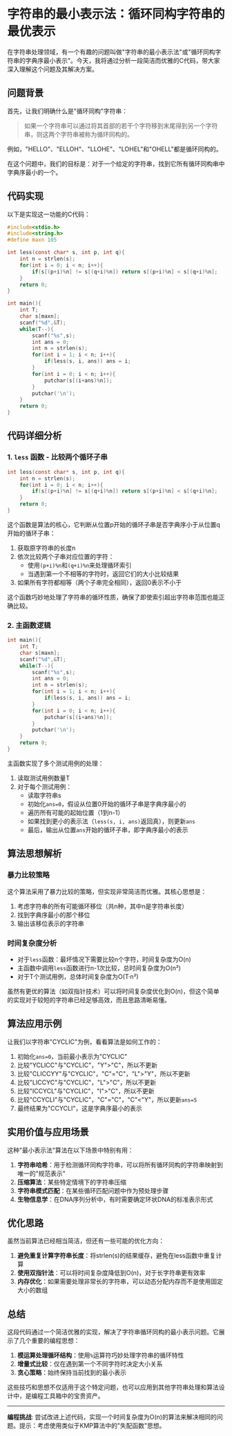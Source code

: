 # 字符串的最小表示法：循环同构字符串的最优表示

在字符串处理领域，有一个有趣的问题叫做"字符串的最小表示法"或"循环同构字符串的字典序最小表示"。今天，我将通过分析一段简洁而优雅的C代码，带大家深入理解这个问题及其解决方案。

## 问题背景

首先，让我们明确什么是"循环同构"字符串：

> 如果一个字符串可以通过将其首部的若干个字符移到末尾得到另一个字符串，则这两个字符串被称为循环同构的。

例如，"HELLO"、"ELLOH"、"LLOHE"、"LOHEL"和"OHELL"都是循环同构的。

在这个问题中，我们的目标是：对于一个给定的字符串，找到它所有循环同构串中字典序最小的一个。

## 代码实现

以下是实现这一功能的C代码：

```c
#include<stdio.h>
#include<string.h>
#define maxn 105

int less(const char* s, int p, int q){
    int n = strlen(s);
    for(int i = 0; i < n; i++){
        if(s[(p+i)%n] != s[(q+i)%n]) return s[(p+i)%n] < s[(q+i)%n];
    }
    return 0;
}

int main(){
    int T;
    char s[maxn];
    scanf("%d",&T);
    while(T--){
        scanf("%s",s);
        int ans = 0;
        int n = strlen(s);
        for(int i = 1; i < n; i++){
            if(less(s, i, ans)) ans = i;
        }
        for(int i = 0; i < n; i++){
            putchar(s[(i+ans)%n]);
        }
        putchar('\n');
    }
    return 0;
}
```

## 代码详细分析

### 1. `less` 函数 - 比较两个循环子串

```c
int less(const char* s, int p, int q){
    int n = strlen(s);
    for(int i = 0; i < n; i++){
        if(s[(p+i)%n] != s[(q+i)%n]) return s[(p+i)%n] < s[(q+i)%n];
    }
    return 0;
}
```

这个函数是算法的核心，它判断从位置p开始的循环子串是否字典序小于从位置q开始的循环子串：

1. 获取原字符串的长度n
2. 依次比较两个子串对应位置的字符：
   - 使用`(p+i)%n`和`(q+i)%n`来处理循环索引
   - 当遇到第一个不相等的字符时，返回它们的大小比较结果
3. 如果所有字符都相等（两个子串完全相同），返回0表示不小于

这个函数巧妙地处理了字符串的循环性质，确保了即使索引超出字符串范围也能正确比较。

### 2. 主函数逻辑

```c
int main(){
    int T;
    char s[maxn];
    scanf("%d",&T);
    while(T--){
        scanf("%s",s);
        int ans = 0;
        int n = strlen(s);
        for(int i = 1; i < n; i++){
            if(less(s, i, ans)) ans = i;
        }
        for(int i = 0; i < n; i++){
            putchar(s[(i+ans)%n]);
        }
        putchar('\n');
    }
    return 0;
}
```

主函数实现了多个测试用例的处理：

1. 读取测试用例数量T
2. 对于每个测试用例：
   - 读取字符串s
   - 初始化`ans=0`，假设从位置0开始的循环子串是字典序最小的
   - 遍历所有可能的起始位置（1到n-1）
   - 如果找到更小的表示法（`less(s, i, ans)`返回真），则更新`ans`
   - 最后，输出从位置`ans`开始的循环子串，即字典序最小的表示

## 算法思想解析

### 暴力比较策略

这个算法采用了暴力比较的策略，但实现非常简洁而优雅。其核心思想是：

1. 考虑字符串的所有可能循环移位（共n种，其中n是字符串长度）
2. 找到字典序最小的那个移位
3. 输出该移位表示的字符串

### 时间复杂度分析

- 对于`less`函数：最坏情况下需要比较n个字符，时间复杂度为O(n)
- 主函数中调用`less`函数进行n-1次比较，总时间复杂度为O(n²)
- 对于T个测试用例，总体时间复杂度为O(T·n²)

虽然有更优的算法（如双指针技术）可以将时间复杂度优化到O(n)，但这个简单的实现对于较短的字符串已经足够高效，而且思路清晰易懂。

## 算法应用示例

让我们以字符串"CYCLIC"为例，看看算法是如何工作的：

1. 初始化`ans=0`，当前最小表示为"CYCLIC"
2. 比较"YCLICC"与"CYCLIC"，"Y">"C"，所以不更新
3. 比较"CLICCYY"与"CYCLIC"，"C"="C"，"L">"Y"，所以不更新
4. 比较"LICCYC"与"CYCLIC"，"L">"C"，所以不更新
5. 比较"ICCYCL"与"CYCLIC"，"I">"C"，所以不更新
6. 比较"CCYCLI"与"CYCLIC"，"C"="C"，"C"<"Y"，所以更新`ans=5`
7. 最终结果为"CCYCLI"，这是字典序最小的表示

## 实用价值与应用场景

这种"最小表示法"算法在以下场景中特别有用：

1. **字符串哈希**：用于检测循环同构字符串，可以将所有循环同构的字符串映射到唯一的"规范表示"
2. **压缩算法**：某些特定情境下的字符串压缩
3. **字符串模式匹配**：在某些循环匹配问题中作为预处理步骤
4. **生物信息学**：在DNA序列分析中，有时需要确定环状DNA的标准表示形式

## 优化思路

虽然当前算法已经相当简洁，但还有一些可能的优化方向：

1. **避免重复计算字符串长度**：将strlen(s)的结果缓存，避免在less函数中重复计算
2. **使用双指针法**：可以将时间复杂度降低到O(n)，对于长字符串更有效率
3. **内存优化**：如果需要处理非常长的字符串，可以动态分配内存而不是使用固定大小的数组

## 总结

这段代码通过一个简洁优雅的实现，解决了字符串循环同构的最小表示问题。它展示了几个重要的编程思想：

1. **模运算处理循环结构**：使用`%`运算符巧妙处理字符串的循环特性
2. **增量式比较**：仅在遇到第一个不同字符时决定大小关系
3. **贪心策略**：始终保持当前找到的最小表示

这些技巧和思想不仅适用于这个特定问题，也可以应用到其他字符串处理和算法设计中，是编程工具箱中的宝贵资产。

---

**编程挑战**: 尝试改进上述代码，实现一个时间复杂度为O(n)的算法来解决相同的问题。提示：考虑使用类似于KMP算法中的"失配函数"思想。
